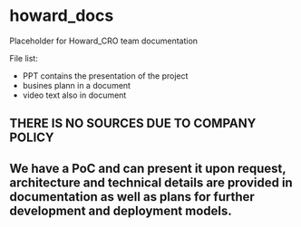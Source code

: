 # howard_docs
Placeholder for Howard_CRO team documentation

File list:
- PPT contains the presentation of the project
- busines plann in a document
- video text also in document

## THERE IS NO SOURCES DUE TO COMPANY POLICY
## We have a PoC and can present it upon request, architecture and technical details are provided in documentation as well as plans for further development and deployment models.
